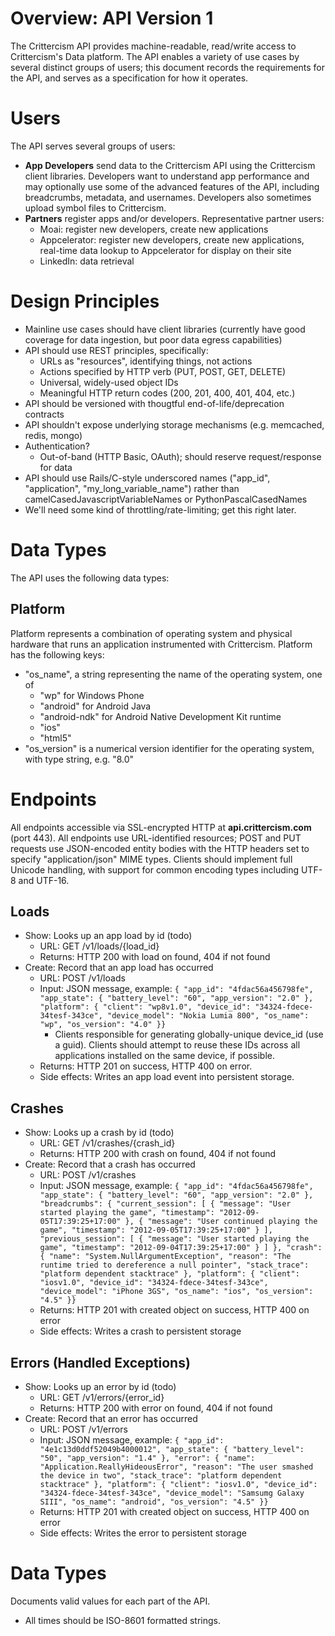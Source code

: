 Overview: API Version 1
========
The Crittercism API provides machine-readable, read/write access to Crittercism's Data platform. The API enables a variety of use cases by several distinct groups of users; this document records the requirements for the API, and serves as a specification for how it operates.

Users
=====
The API serves several groups of users:

* **App Developers** send data to the Crittercism API using the Crittercism client libraries. Developers want to understand app performance and may optionally use some of the advanced features of the API, including breadcrumbs, metadata, and usernames. Developers also sometimes upload symbol files to Crittercism.
* **Partners** register apps and/or developers. Representative partner users:
  * Moai: register new developers, create new applications
  * Appcelerator: register new developers, create new applications, real-time data lookup to Appcelerator for display on their site
  * LinkedIn: data retrieval

Design Principles
=================
* Mainline use cases should have client libraries (currently have good coverage for data ingestion, but poor data egress capabilities)
* API should use REST principles, specifically:
  * URLs as "resources", identifying things, not actions
  * Actions specified by HTTP verb (PUT, POST, GET, DELETE)
  * Universal, widely-used object IDs
  * Meaningful HTTP return codes (200, 201, 400, 401, 404, etc.)
* API should be versioned with thougtful end-of-life/deprecation contracts
* API shouldn't expose underlying storage mechanisms (e.g. memcached, redis, mongo)
* Authentication?
  * Out-of-band (HTTP Basic, OAuth); should reserve request/response for data
* API should use Rails/C-style underscored names ("app_id", "application", "my_long_variable_name") rather than camelCasedJavascriptVariableNames or PythonPascalCasedNames
* We'll need some kind of throttling/rate-limiting; get this right later.

Data Types
==========
The API uses the following data types:

Platform
--------
Platform represents a combination of operating system and physical hardware that runs an application instrumented with Crittercism. Platform has the following keys:

  * "os_name", a string representing the name of the operating system, one of
    * "wp" for Windows Phone
    * "android" for Android Java
    * "android-ndk" for Android Native Development Kit runtime
    * "ios"
    * "html5"
  * "os_version" is a numerical version identifier for the operating system, with type string, e.g. "8.0"

Endpoints
=========
All endpoints accessible via SSL-encrypted HTTP at **api.crittercism.com** (port 443). All endpoints use URL-identified resources; POST and PUT requests use JSON-encoded entity bodies with the HTTP headers set to specify "application/json" MIME types. Clients should implement full Unicode handling, with support for common encoding types including UTF-8 and UTF-16.

Loads
-----
  * Show: Looks up an app load by id (todo)
    * URL: GET /v1/loads/{load\_id}
    * Returns: HTTP 200 with load on found, 404 if not found
  * Create: Record that an app load has occurred
    * URL: POST /v1/loads
    * Input: JSON message, example: `{
	"app_id": "4fdac56a456798fe",
	"app_state": {
          "battery_level": "60",
          "app_version": "2.0"
        },
	"platform": {
          "client": "wp8v1.0",
          "device_id": "34324-fdece-34tesf-343ce",
          "device_model": "Nokia Lumia 800",
          "os_name": "wp",
          "os_version": "4.0"
        }}`
      * Clients responsible for generating globally-unique device_id (use a guid). Clients should attempt to reuse these IDs across all applications installed on the same device, if possible. 
    * Returns: HTTP 201 on success, HTTP 400 on error. 
    * Side effects: Writes an app load event into persistent storage.

Crashes
-------
  * Show: Looks up a crash by id (todo)
    * URL: GET /v1/crashes/{crash\_id}
    * Returns: HTTP 200 with crash on found, 404 if not found
  * Create: Record that a crash has occurred
    * URL: POST /v1/crashes
    * Input: JSON message, example: `{
      "app_id": "4fdac56a456798fe",
      "app_state": {
        "battery_level": "60",
        "app_version": "2.0"
      },
      "breadcrumbs": {
        "current_session": [
          { "message": "User started playing the game", "timestamp": "2012-09-05T17:39:25+17:00" },
          { "message": "User continued playing the game", "timestamp": "2012-09-05T17:39:25+17:00" }
        ],
        "previous_session": [
          { "message": "User started playing the game", "timestamp": "2012-09-04T17:39:25+17:00" }
        ]
    },
    "crash": {
      "name": "System.NullArgumentException",
      "reason": "The runtime tried to dereference a null pointer",
      "stack_trace": "platform dependent stacktrace"
    },
    "platform": {
      "client": "iosv1.0",
      "device_id": "34324-fdece-34tesf-343ce",
      "device_model": "iPhone 3GS",
      "os_name": "ios",
      "os_version": "4.5"
    }}`
    * Returns: HTTP 201 with created object on success, HTTP 400 on error
    * Side effects: Writes a crash to persistent storage

Errors (Handled Exceptions)
---------------------------
  * Show: Looks up an error by id (todo)
    * URL: GET /v1/errors/{error\_id}
    * Returns: HTTP 200 with error on found, 404 if not found
  * Create: Record that an error has occurred
    * URL: POST /v1/errors
    * Input: JSON message, example: `{
      "app_id": "4e1c13d0ddf52049b4000012",
      "app_state": {
        "battery_level": "50",
        "app_version": "1.4"
      },
      "error": {
        "name": "Application.ReallyHideousError",
        "reason": "The user smashed the device in two",
        "stack_trace": "platform dependent stacktrace"
      },
      "platform": {
        "client": "iosv1.0",
        "device_id": "34324-fdece-34tesf-343ce",
        "device_model": "Samsumg Galaxy SIII",
        "os_name": "android",
        "os_version": "4.5"
      }}`
    * Returns: HTTP 201 with created object on success, HTTP 400 on error
    * Side effects: Writes the error to persistent storage

Data Types
==========
Documents valid values for each part of the API.

  * All times should be ISO-8601 formatted strings.

